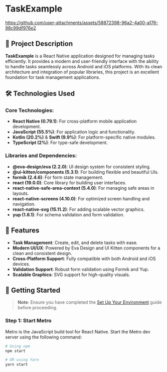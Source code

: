 # TaskExample
https://github.com/user-attachments/assets/58872398-96a2-4a00-a176-98c99df976e2
## 📖 Project Description

**TaskExample** is a React Native application designed for managing tasks efficiently. It provides a modern and user-friendly interface with the ability to handle tasks seamlessly across Android and iOS platforms. With its clean architecture and integration of popular libraries, this project is an excellent foundation for task management applications.

## 🛠️ Technologies Used

### Core Technologies:
- **React Native (0.79.1)**: For cross-platform mobile application development.
- **JavaScript (55.5%)**: For application logic and functionality.
- **Kotlin (20.2%)** & **Swift (9.9%)**: For platform-specific native modules.
- **TypeScript (2%)**: For type-safe development.

### Libraries and Dependencies:
- **@eva-design/eva (2.2.0)**: UI design system for consistent styling.
- **@ui-kitten/components (5.3.1)**: For building flexible and beautiful UIs.
- **formik (2.4.6)**: For form state management.
- **react (19.0.0)**: Core library for building user interfaces.
- **react-native-safe-area-context (5.4.0)**: For managing safe areas in layouts.
- **react-native-screens (4.10.0)**: For optimized screen handling and navigation.
- **react-native-svg (15.11.2)**: For adding scalable vector graphics.
- **yup (1.6.1)**: For schema validation and form validation.

## 🌟 Features

- **Task Management**: Create, edit, and delete tasks with ease.
- **Modern UI/UX**: Powered by Eva Design and UI Kitten components for a clean and consistent design.
- **Cross-Platform Support**: Fully compatible with both Android and iOS devices.
- **Validation Support**: Robust form validation using Formik and Yup.
- **Scalable Graphics**: SVG support for high-quality visuals.

## 🚀 Getting Started

> **Note**: Ensure you have completed the [Set Up Your Environment](https://reactnative.dev/docs/set-up-your-environment) guide before proceeding.

### Step 1: Start Metro

Metro is the JavaScript build tool for React Native. Start the Metro dev server using the following command:

```sh
# Using npm
npm start

# OR using Yarn
yarn start
  



